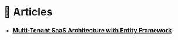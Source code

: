 # :orange_book: Articles

- ### [Multi-Tenant SaaS Architecture with Entity Framework](https://medium.com/@hayk.shirinyan/multi-tenant-saas-architecture-with-entity-framework-a43d11bb3e)
